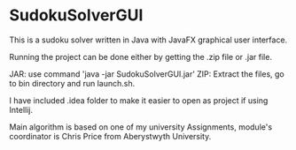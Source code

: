 # SudokuSolverGUI
This is a sudoku solver written in Java with JavaFX graphical user interface.

Running the project can be done either by getting the .zip file or .jar file.

JAR: use command 'java -jar SudokuSolverGUI.jar'
ZIP: Extract the files, go to bin directory and run launch.sh.

I have included .idea folder to make it easier to open as project if using Intellij.

Main algorithm is based on one of my university Assignments, module's coordinator is Chris Price from Aberystwyth University.
